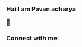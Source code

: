 <h3>Hai I am Pavan acharya <p> 👋</p></h3>

<h3 align="left">Connect with me:</h3>
<p align="left">
</p>
